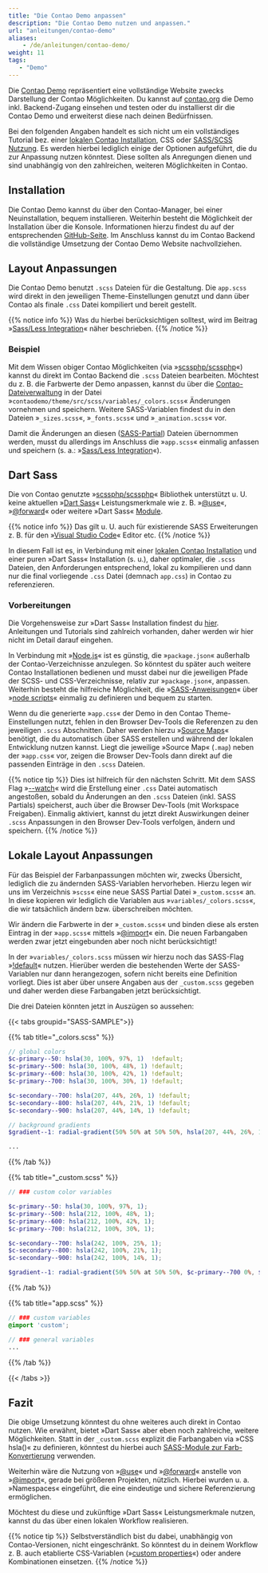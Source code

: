 ```yaml
---
title: "Die Contao Demo anpassen"
description: "Die Contao Demo nutzen und anpassen."
url: "anleitungen/contao-demo"
aliases:
    - /de/anleitungen/contao-demo/
weight: 11
tags: 
   - "Demo"
---
```



Die [Contao Demo](https://demo.contao.org/contao) repräsentiert eine vollständige Website zwecks Darstellung der Contao Möglichkeiten. 
Du kannst auf [contao.org](https://contao.org/) die Demo inkl. Backend-Zugang einsehen und testen oder du installierst dir die Contao 
Demo und erweiterst diese nach deinen Bedürfnissen.

Bei den folgenden Angaben handelt es sich nicht um ein vollständiges Tutorial bez. einer
[lokalen Contao Installation](/de/anleitungen/lokale-installation/), CSS oder 
[SASS/SCSS Nutzung](/de/anleitungen/sass-less-integration/). 
Es werden hierbei lediglich einige der Optionen aufgeführt, die du zur Anpassung nutzen könntest. Diese sollten als 
Anregungen dienen und sind unabhängig von den zahlreichen, weiteren Möglichkeiten in Contao.


## Installation

Die Contao Demo kannst du über den Contao-Manager, bei einer Neuinstallation, bequem installieren. Weiterhin 
besteht die Möglichkeit der Installation über die Konsole. Informationen hierzu findest du auf der entsprechenden 
[GitHub-Seite](https://github.com/contao/contao-demo). Im Anschluss kannst du im Contao Backend die vollständige Umsetzung der Contao Demo 
Website nachvollziehen.


## Layout Anpassungen

Die Contao Demo benutzt `.scss` Dateien für die Gestaltung. Die `app.scss` wird direkt in den jeweiligen 
Theme-Einstellungen genutzt und dann über Contao als finale `.css` Datei kompiliert und bereit gestellt. 

{{% notice info %}}
Was du hierbei berücksichtigen solltest, wird im Beitrag »[Sass/Less Integration](/de/anleitungen/sass-less-integration/)« näher beschrieben.
{{% /notice %}}


### Beispiel

Mit dem Wissen obiger Contao Möglichkeiten (via »[scssphp/scssphp](https://github.com/scssphp/scssphp)«) kannst du direkt im Contao Backend 
die `.scss` Dateien bearbeiten. Möchtest du z. B. die Farbwerte der Demo anpassen, kannst du über die 
[Contao-Dateiverwaltung](/de/dateiverwaltung/) in der Datei »`contaodemo/theme/src/scss/variables/_colors.scss`« 
Änderungen vornehmen und speichern. Weitere SASS-Variablen findest du in den Dateien »`_sizes.scss`«, »`_fonts.scss`« 
und »`_animation.scss`« vor.  

Damit die Änderungen an diesen ([SASS-Partial](https://sass-lang.com/guide/#partials)) Dateien übernommen werden, musst du allerdings im 
Anschluss die »`app.scss`« einmalig anfassen und speichern (s. a.: »[Sass/Less Integration](/de/anleitungen/sass-less-integration/)«).


## Dart Sass

Die von Contao genutzte »[scssphp/scssphp](https://github.com/scssphp/scssphp)« Bibliothek unterstützt u. U. keine 
aktuellen »[Dart Sass](https://sass-lang.com/dart-sass/)« Leistungsmerkmale wie z. B. »[@use](https://sass-lang.com/documentation/at-rules/use/)«, 
»[@forward](https://sass-lang.com/documentation/at-rules/forward/)« oder weitere »Dart Sass« [Module](https://sass-lang.com/documentation/modules/).

{{% notice info %}}
Das gilt u. U. auch für existierende SASS Erweiterungen z. B. für den »[Visual Studio Code](https://code.visualstudio.com/)« Editor etc. 
{{% /notice %}}

In diesem Fall ist es, in Verbindung mit einer [lokalen Contao Installation](/de/anleitungen/lokale-installation/) und einer puren »Dart Sass« 
Installation (s. u.), daher optimaler, die `.scss` Dateien, den Anforderungen entsprechend, lokal zu kompilieren und 
dann nur die final vorliegende `.css` Datei (demnach `app.css`) in Contao zu referenzieren.


### Vorbereitungen

Die Vorgehensweise zur »Dart Sass« Installation findest du [hier](https://sass-lang.com/install/). Anleitungen und Tutorials sind zahlreich 
vorhanden, daher werden wir hier nicht im Detail darauf eingehen. 

In Verbindung mit »[Node.js](https://nodejs.org/)« ist es günstig, die »`package.json`« außerhalb der Contao-Verzeichnisse anzulegen. So 
könntest du später auch weitere Contao Installationen bedienen und musst dabei nur die jeweiligen Pfade der SCSS- und 
CSS-Verzeichnisse, relativ zur »`package.json`«, anpassen. Weiterhin besteht die hilfreiche Möglichkeit, die 
»[SASS-Anweisungen](https://sass-lang.com/documentation/cli/dart-sass/)« über »[node scripts](https://docs.npmjs.com/cli/v10/using-npm/scripts)« einmalig zu definieren und bequem zu starten.

Wenn du die generierte »`app.css`« der Demo in den Contao Theme-Einstellungen nutzt, fehlen in den Browser Dev-Tools die 
Referenzen zu den jeweiligen `.scss` Abschnitten. Daher werden hierzu »[Source Maps](https://sass-lang.com/documentation/cli/dart-sass/#source-maps)« benötigt, 
die du automatisch über SASS erstellen und während der lokalen Entwicklung nutzen kannst. Liegt die jeweilige »Source 
Map« (`.map`) neben der »`app.css`« vor, zeigen die Browser Dev-Tools dann direkt auf die passenden Einträge in den 
`.scss` Dateien. 

{{% notice tip %}}
Dies ist hilfreich für den nächsten Schritt. Mit dem SASS Flag »[--watch](https://sass-lang.com/documentation/cli/dart-sass/#watch)« wird die Erstellung einer `.css` Datei 
automatisch angestoßen, sobald du Änderungen an den `.scss` Dateien (inkl. SASS Partials) speicherst, auch über die 
Browser Dev-Tools (mit Workspace Freigaben). Einmalig aktiviert, kannst du jetzt direkt Auswirkungen deiner `.scss` 
Anpassungen in den Browser Dev-Tools verfolgen, ändern und speichern.
{{% /notice %}}


## Lokale Layout Anpassungen

Für das Beispiel der Farbanpassungen möchten wir, zwecks Übersicht, lediglich die zu ändernden SASS-Variablen 
hervorheben. Hierzu legen wir uns im Verzeichnis »`scss`« eine neue SASS Partial Datei »`_custom.scss`« an. In diese 
kopieren wir lediglich die Variablen aus »`variables/_colors.scss`«, die wir tatsächlich ändern bzw. überschreiben 
möchten.

Wir ändern die Farbwerte in der »`_custom.scss`« und binden diese als ersten Eintrag in der »`app.scss`« mittels 
»[@import](https://sass-lang.com/documentation/at-rules/import/)« ein. Die neuen Farbangaben werden zwar jetzt eingebunden aber noch nicht 
berücksichtigt!

In der »`variables/_colors.scss` müssen wir hierzu noch das SASS-Flag »[!default](https://sass-lang.com/documentation/variables/#default-values)« 
nutzen. Hierüber werden die bestehenden Werte der SASS-Variablen nur dann herangezogen, sofern nicht bereits eine 
Definition vorliegt. Dies ist aber über unsere Angaben aus der `_custom.scss` gegeben und daher werden diese Farbangaben 
jetzt berücksichtigt.

Die drei Dateien könnten jetzt in Auszügen so aussehen:

{{< tabs groupid="SASS-SAMPLE">}}

{{% tab title="_colors.scss" %}}
```scss
// global colors
$c-primary--50: hsla(30, 100%, 97%, 1)  !default;
$c-primary--500: hsla(30, 100%, 48%, 1) !default;
$c-primary--600: hsla(30, 100%, 42%, 1) !default;
$c-primary--700: hsla(30, 100%, 30%, 1) !default;

$c-secondary--700: hsla(207, 44%, 26%, 1) !default;
$c-secondary--800: hsla(207, 44%, 21%, 1) !default;
$c-secondary--900: hsla(207, 44%, 14%, 1) !default;

// background gradients
$gradient--1: radial-gradient(50% 50% at 50% 50%, hsla(207, 44%, 26%, 1) 0%, hsla(207, 44%, 21%, 1) 100%) !default;

...
```
{{% /tab %}}

{{% tab title="_custom.scss" %}}
```scss
// ### custom color variables

$c-primary--50: hsla(30, 100%, 97%, 1);
$c-primary--500: hsla(212, 100%, 48%, 1);
$c-primary--600: hsla(212, 100%, 42%, 1);
$c-primary--700: hsla(212, 100%, 30%, 1);

$c-secondary--700: hsla(242, 100%, 25%, 1);
$c-secondary--800: hsla(242, 100%, 21%, 1);
$c-secondary--900: hsla(242, 100%, 14%, 1);

$gradient--1: radial-gradient(50% 50% at 50% 50%, $c-primary--700 0%, $c-secondary--900 100%);
```
{{% /tab %}}

{{% tab title="app.scss" %}}
```scss
// ### custom variables
@import 'custom';

// ### general variables
...
```
{{% /tab %}}

{{< /tabs >}}


## Fazit

Die obige Umsetzung könntest du ohne weiteres auch direkt in Contao nutzen. Wie erwähnt, bietet »Dart Sass« aber eben 
noch zahlreiche, weitere Möglichkeiten. Statt in der `_custom.scss` explizit die Farbangaben via »CSS hsla()« zu 
definieren, könntest du hierbei auch [SASS-Module zur Farb-Konvertierung](https://sass-lang.com/documentation/modules/color/) verwenden.

Weiterhin wäre die Nutzung von »[@use](https://sass-lang.com/documentation/at-rules/use/)« und »[@forward](https://sass-lang.com/documentation/at-rules/forward/)«
anstelle von »[@import](https://sass-lang.com/documentation/at-rules/import/)«, gerade bei größeren Projekten, nützlich. Hierbei wurden u. a. 
»Namespaces« eingeführt, die eine eindeutige und sichere Referenzierung ermöglichen.

Möchtest du diese und zukünftige »Dart Sass« Leistungsmerkmale nutzen, kannst du das über einen lokalen Workflow 
realisieren. 

{{% notice tip %}}
Selbstverständlich bist du dabei, unabhängig von Contao-Versionen, nicht eingeschränkt. So könntest du in deinem 
Workflow z. B. auch etablierte CSS-Variablen (»[custom properties](https://developer.mozilla.org/en-US/docs/Web/CSS/Using_CSS_custom_properties)«) oder andere Kombinationen einsetzen.
{{% /notice %}}
